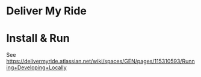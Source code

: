 # Deliver My Ride

# Install & Run

See https://delivermyride.atlassian.net/wiki/spaces/GEN/pages/115310593/Running+Developing+Locally
